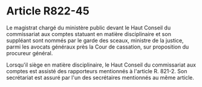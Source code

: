 # Article R822-45

Le magistrat chargé du ministère public devant le Haut Conseil du commissariat aux comptes statuant en matière disciplinaire et son suppléant sont nommés par le garde des sceaux, ministre de la justice, parmi les avocats généraux près la Cour de cassation, sur proposition du procureur général.

Lorsqu'il siège en matière disciplinaire, le Haut Conseil du commissariat aux comptes est assisté des rapporteurs mentionnés à l'article R. 821-2. Son secrétariat est assuré par l'un des secrétaires mentionnés au même article.
